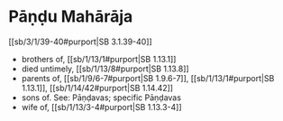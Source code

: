 # Pāṇḍu Mahārāja

[[sb/3/1/39-40#purport|SB 3.1.39-40]]

* brothers of, [[sb/1/13/1#purport|SB 1.13.1]]
* died untimely, [[sb/1/13/8#purport|SB 1.13.8]]
* parents of, [[sb/1/9/6-7#purport|SB 1.9.6-7]], [[sb/1/13/1#purport|SB 1.13.1]], [[sb/1/14/42#purport|SB 1.14.42]]
* sons of. See: Pāṇḍavas; specific Pāṇḍavas 
* wife of, [[sb/1/13/3-4#purport|SB 1.13.3-4]]
